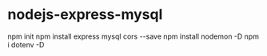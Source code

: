 # nodejs-express-mysql

npm init
npm install express mysql cors --save
npm install nodemon -D
npm i dotenv -D
